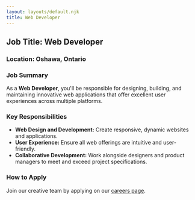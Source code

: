 ```yaml
---
layout: layouts/default.njk
title: Web Developer
---
```

## Job Title: **Web Developer**

### Location: **Oshawa, Ontario**

### Job Summary
As a **Web Developer**, you'll be responsible for designing, building, and maintaining innovative web applications that offer excellent user experiences across multiple platforms.

### Key Responsibilities
- **Web Design and Development:** Create responsive, dynamic websites and applications.
- **User Experience:** Ensure all web offerings are intuitive and user-friendly.
- **Collaborative Development:** Work alongside designers and product managers to meet and exceed project specifications.

### How to Apply  
Join our creative team by applying on our [careers page](../Jobs/WebDeveloper).
